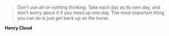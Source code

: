 >Don't use all-or-nothing thinking. Take each day as its own day, and don't worry about it if you mess up one day. The most important thing you can do is just get back up on the horse.

**Henry Cloud**